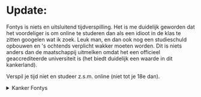 # Update: 
Fontys is niets en uitsluitend tijdverspilling. Het is me duidelijk geworden dat het voordeliger is om online te studeren dan als een idioot in de klas te zitten googelen wat ik zoek. Leuk man, en dan ook nog een studieschuld opbouwen en 's ochtends verplicht wakker moeten worden. Dit is niets anders dan de maatschappij uitmelken omdat het een officieel geaccrediteerde universiteit is (het biedt duidelijk een waarde in dit kankerland).


Verspil je tijd niet en studeer z.s.m. online (niet tot je 18e dan). 
<details><summary>Kanker Fontys</summary>
# Information & Communication Technology Bachelor at Fontys

Welcome to my GitHub repository where I document my journey through the 4-year full-time Bachelor's program in Information & Communication Technology (ICT) at Fontys University of Applied Sciences! In this repository, you'll find the contents of my semesters (excluding SEM1) organized in folders, allowing you to explore my coursework and learn alongside me.

## Table of Contents

- [Introduction](#introduction)
- [Semesters Overview](#semesters-overview)
- [How to Use This Repository](#how-to-use-this-repository)
- [Contributing](#contributing)

## Introduction

The Information & Communication Technology program at Fontys equips students with a strong foundation in computer science, software development, and ICT management. Throughout the program, students gain practical skills and knowledge in various ICT fields, such as programming, networking, security, and more.

## Semesters Overview

Here's an overview of the contents you'll find in this repository:

- [SEM1](./SEM1) - Surviving the Internet (Not Included)
- [SEM2](./SEM2) - Basic Software Engineering: Object-Oriented Programming, Design Patterns, Web Application Development, Database Management, SOLID Principles, Simple Algorithms, and Unit Testing
- [SEM3](./SEM3) - Distributed Software Engineering: Agile Development (Scrum), REST Interfaces, Full Stack Web Development, Object Relation Mapping (ORM), Angular/TypeScript, React, and Usability
- [SEM4](./SEM4) - Specialisation: Students choose a specialisation based on their interests
- [SEM5](./SEM5) - Internship: Work and study in an ICT company
- [SEM6](./SEM6) - Enterprise Software Engineering: Scalable Architectures, High-Performance Interfaces, Test Automation, Continuous Integration/Continuous Delivery (DevOps), High-Level Architectures, Microservices, and Test Automation
- [SEM7](./SEM7) - Minor: Students choose a minor program based on their interests
- [SEM8](./SEM8) - Graduation Assignment: Graduation Internship

## How to Use This Repository

Feel free to browse through the folders of each semester to explore the various courses I've taken, along with the assignments, projects, and resources I've compiled. You can clone this repository or download it as a ZIP file to have a local copy of the contents on your computer.

```bash
git clone https://github.com/Ku-Tadao/fontys.git
```

## Contributing

If you'd like to contribute to this repository, please [open an issue](https://github.com/Ku-Tadao/fontys/issues/new) or submit a pull request. I appreciate any corrections, updates, or suggestions that can help improve the quality of the content.

</details>
